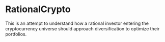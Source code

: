 # RationalCrypto

This is an attempt to understand how a rational investor entering the cryptocurrency universe should approach diversification to optimize their portfolios.
